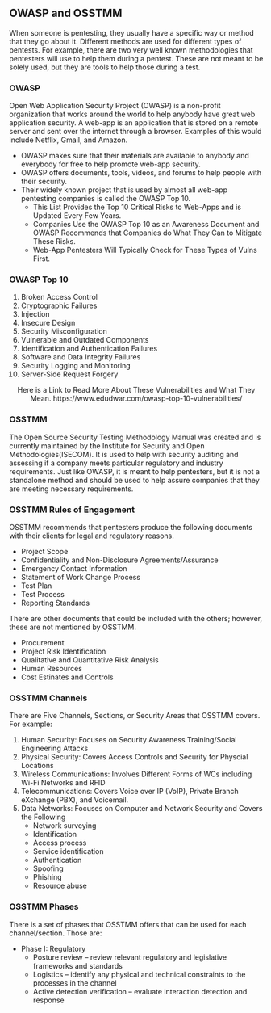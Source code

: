 ## OWASP and OSSTMM 
When someone is pentesting, they usually have a specific way or method that they go about it. Different methods are used for different types of pentests. For example, there are two very well known methodologies that pentesters will use to help them during a pentest. These are not meant to be solely used, but they are tools to help those during a test. 

### OWASP
Open Web Application Security Project (OWASP) is a non-profit organization that works around the world to help anybody have great web application security. A web-app is an application that is stored on a remote server and sent over the internet through a browser. Examples of this would include Netflix, Gmail, and Amazon. 
+ OWASP makes sure that their materials are available to anybody and everybody for free to help promote web-app security. 
+ OWASP offers documents, tools, videos, and forums to help people with their security. 
+ Their widely known project that is used by almost all web-app pentesting companies is called the OWASP Top 10. 
  + This List Provides the Top 10 Critical Risks to Web-Apps and is Updated Every Few Years.
  + Companies Use the OWASP Top 10 as an Awareness Document and OWASP Recommends that Companies do What They Can to Mitigate These Risks. 
  + Web-App Pentesters Will Typically Check for These Types of Vulns First. 

### OWASP Top 10 
1. Broken Access Control
2. Cryptographic Failures
3. Injection
4. Insecure Design
5. Security Misconfiguration
6. Vulnerable and Outdated Components
7. Identification and Authentication Failures
8. Software and Data Integrity Failures
9. Security Logging and Monitoring
10. Server-Side Request Forgery


<p align="center">
  Here is a Link to Read More About These Vulnerabilities and What They Mean. https://www.edudwar.com/owasp-top-10-vulnerabilities/
</p>


### OSSTMM
The Open Source Security Testing Methodology Manual was created and is currently maintained by the Institute for Security and Open Methodologies(ISECOM). It is used to help with security auditing and assessing if a company meets particular regulatory and industry requirements. Just like OWASP, it is meant to help pentesters, but it is not a standalone method and should be used to help assure companies that they are meeting necessary requirements. 

### OSSTMM Rules of Engagement
OSSTMM recommends that pentesters produce the following documents with their clients for legal and regulatory reasons. 
+ Project Scope
+ Confidentiality and Non-Disclosure Agreements/Assurance
+ Emergency Contact Information
+ Statement of Work Change Process
+ Test Plan
+ Test Process
+ Reporting Standards

There are other documents that could be included with the others; however, these are not mentioned by OSSTMM. 
+ Procurement
+ Project Risk Identification
+ Qualitative and Quantitative Risk Analysis
+ Human Resources
+ Cost Estinates and Controls

### OSSTMM Channels
There are Five Channels, Sections, or Security Areas that OSSTMM covers. For example: 
1. Human Security: Focuses on Security Awareness Training/Social Engineering Attacks
2. Physical Security: Covers Access Controls and Security for Physcial Locations
3. Wireless Communications: Involves Different Forms of WCs including Wi-Fi Networks and RFID
4. Telecommunications: Covers Voice over IP (VoIP), Private Branch eXchange (PBX), and Voicemail. 
5. Data Networks: Focuses on Computer and Network Security and Covers the Following
   + Network surveying
   + Identification
   + Access process
   + Service identification
   + Authentication
   + Spoofing
   + Phishing
   + Resource abuse

### OSSTMM Phases
There is a set of phases that OSSTMM offers that can be used for each channel/section. Those are: 
+ Phase I: Regulatory
    + Posture review – review relevant regulatory and legislative frameworks and standards
    + Logistics – identify any physical and technical constraints to the processes in the channel
    + Active detection verification – evaluate interaction detection and response



